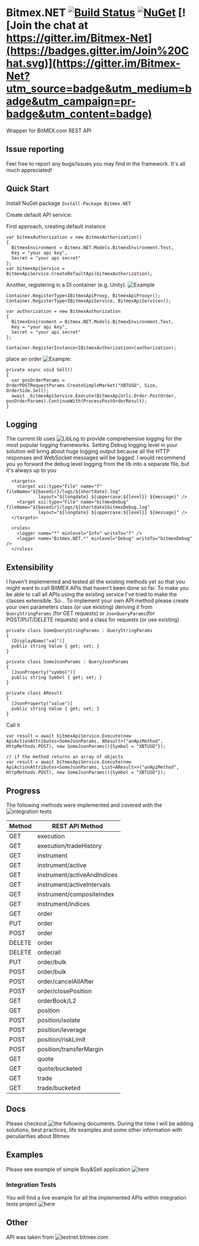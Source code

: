 # Bitmex.NET [![Build Status](https://ci.appveyor.com/api/projects/status/32r7s2skrgm9ubva?svg=true)](https://ci.appveyor.com/project/semashkinvg/bitmex-net) [![NuGet](https://img.shields.io/nuget/v/Bitmex.NET.svg)](https://www.nuget.org/packages/Bitmex.NET/) [![Join the chat at https://gitter.im/Bitmex-Net](https://badges.gitter.im/Join%20Chat.svg)](https://gitter.im/Bitmex-Net?utm_source=badge&utm_medium=badge&utm_campaign=pr-badge&utm_content=badge)

Wrapper for BitMEX.com REST API

## Issue reporting
Feel free to report any bugs/issues you may find in the framework. It's all much appreciated!

## Quick Start

Install NuGet package `Install-Package Bitmex.NET`

Create default API service:

First approach, creating default instance
```
var bitmexAuthorization = new BitmexAuthorization() 
{
  BitmexEnvironment = Bitmex.NET.Models.BitmexEnvironment.Test,
  Key = "your api key",
  Secret = "your api secret"
};
var bitmexApiService = BitmexApiService.CreateDefaultApi(bitmexAuthorization);
```

Another, registering in a DI container (e.g. Unity). ![Example](/Bitmex.NET.IntegrationTests/BitmexNetUnityExtension.cs)
```
Container.RegisterType<IBitmexApiProxy, BitmexApiProxy>();
Container.RegisterType<IBitmexApiService, BitmexApiService>();

var authorization = new BitmexAuthorization
{
  BitmexEnvironment = Bitmex.NET.Models.BitmexEnvironment.Test,
  Key = "your api key",
  Secret = "your api secret"
};

Container.RegisterInstance<IBitmexAuthorization>(authorization);
```
place an order ![Example](/Bitmex.NET.Example/MainWindowViewModel.cs):
```
private async void Sell()
{
  var posOrderParams = OrderPOSTRequestParams.CreateSimpleMarket("XBTUSD", Size, OrderSide.Sell);
  await _bitmexApiService.Execute(BitmexApiUrls.Order.PostOrder, posOrderParams).ContinueWith(ProcessPostOrderResult);
}
```

## Logging
The current lib uses ![LibLog](https://github.com/damianh/LibLog) to provide comprehensive logging for the most popular logging frameworks. Setting Debug logging level in your solution will bring about huge logging output because all the HTTP responses and WebSocket messages will be logged. I would recommend you yo forward the debug level logging from the lib into a separate file, but it's always up to you

```
  <targets>
    <target xsi:type="File" name="f" fileName="${basedir}/logs/${shortdate}.log"
            layout="${longdate} ${uppercase:${level}} ${message}" />
    <target xsi:type="File" name="bitmexDebug" fileName="${basedir}/logs/${shortdate}bitmexDebug.log"
            layout="${longdate} ${uppercase:${level}} ${message}" />
  </targets>

  <rules>
    <logger name="*" minlevel="Info" writeTo="f" />
    <logger name="Bitmex.NET.*" minlevel="Debug" writeTo="bitmexDebug" />
  </rules>
```

## Extensibility
I haven't implemented and tested all the existing methods yet so that you might want to call BitMEX APIs that haven't been done so far. To make you be able to call all APIs using the existing service I've tried to make the classes extensible.
So...
To implement your own API method please create your own parameters class (or use existing) deriving it from `QueryStringParams` (for GET requests) or `JsonQueryParams`(for POST/PUT/DELETE requests) and a class for requests (or use existing)

```
private class SomeQueryStringParams : QueryStringParams
{
  [DisplayName("val")]
  public string Value { get; set; }
}

private class SomeJsonParams : QueryJsonParams
{
  [JsonProperty("symbol")]
  public string Symbol { get; set; }
}

private class AResult
{
  [JsonProperty("value")]
  public string Value { get; set; }
}
```
Call it
```
var result = await bitmexApiService.Execute(new ApiActionAttributes<SomeJsonParams, AResult>("anApiMethod", HttpMethods.POST), new SomeJsonParams(){Symbol = "XBTUSD"});

// if the method returns an array of objects
var result = await bitmexApiService.Execute(new ApiActionAttributes<SomeJsonParams, List<AResult>>("anApiMethod", HttpMethods.POST), new SomeJsonParams(){Symbol = "XBTUSD"});
```


## Progress
The following methods were implemented and covered with the ![integration tests](/Bitmex.NET.IntegrationTests)


Method|REST API Method
------------|------------
GET|execution
GET|execution/tradeHistory
GET|instrument
GET|instrument/active
GET|instrument/activeAndIndices
GET|instrument/activeIntervals
GET|instrument/compositeIndex
GET|instrument/indices
GET |order
PUT |order
POST |order
DELETE |order
DELETE |order/all
PUT |order/bulk
POST |order/bulk
POST |order/cancelAllAfter
POST |order/closePosition
GET |orderBook/L2|yes
GET |position|yes
POST |position/isolate
POST |position/leverage
POST |position/riskLimit
POST |position/transferMargin
GET |quote
GET |quote/bucketed
GET |trade
GET |trade/bucketed


## Docs
Please checkout ![the following documents](/docs). During the time I will be adding solutions, best practices, life examples and some other information with peculiarities about Bitmex

## Examples

Please see example of simple Buy&Sell application ![here](/Bitmex.NET.Example)

### Integration Tests

You will find a live example for all the implemented APIs within integration tests project ![here](/Bitmex.NET.IntegrationTests)

## Other

API was taken from ![testnet.bitmex.com](https://testnet.bitmex.com/api/explorer/)
